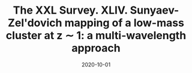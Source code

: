 ---
title: "The XXL Survey. XLIV. Sunyaev-Zel'dovich mapping of a low-mass cluster at z ∼ 1: a multi-wavelength approach"
collection: "publications"
category: "co_papers"
permalink: /publications/2020A&A642A126R
link: https://ui.adsabs.harvard.edu/abs/2020A&A...642A.126R/abstract
date: 2020-10-01
venue: "Astronomy and Astrophysics"
citation: "Ricci, M., Adam, R., Eckert, D., et al. (2020), Astronomy and Astrophysics, 642, A126."
---
